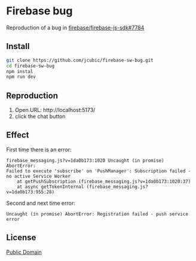 # Firebase bug

Reproduction of a bug in [firebase/firebase-js-sdk#7784](https://github.com/firebase/firebase-js-sdk/issues/7784)

## Install

```bash
git clone https://github.com/jcubic/firebase-sw-bug.git
cd firebase-sw-bug
npm instal
npm run dev
```

## Reproduction

1. Open URL: http://localhost:5173/
2. click the chat button

## Effect

First time there is an error:

```
firebase_messaging.js?v=1da0b173:1020 Uncaught (in promise) AbortError:
Failed to execute 'subscribe' on 'PushManager': Subscription failed - no active Service Worker
    at getPushSubscription (firebase_messaging.js?v=1da0b173:1020:37)
    at async getTokenInternal (firebase_messaging.js?v=1da0b173:955:28)
```

Second and next time error:

```
Uncaught (in promise) AbortError: Registration failed - push service error
```

## License
[Public Domain](https://creativecommons.org/public-domain/cc0/)
